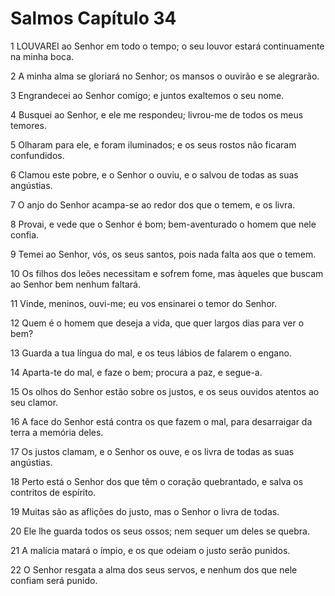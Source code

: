 # Salmos Capítulo 34

1	LOUVAREI ao Senhor em todo o tempo; o seu louvor estará continuamente na minha boca.

2	A minha alma se gloriará no Senhor; os mansos o ouvirão e se alegrarão.

3	Engrandecei ao Senhor comigo; e juntos exaltemos o seu nome.

4	Busquei ao Senhor, e ele me respondeu; livrou-me de todos os meus temores.

5	Olharam para ele, e foram iluminados; e os seus rostos não ficaram confundidos.

6	Clamou este pobre, e o Senhor o ouviu, e o salvou de todas as suas angústias.

7	O anjo do Senhor acampa-se ao redor dos que o temem, e os livra.

8	Provai, e vede que o Senhor é bom; bem-aventurado o homem que nele confia.

9	Temei ao Senhor, vós, os seus santos, pois nada falta aos que o temem.

10	Os filhos dos leões necessitam e sofrem fome, mas àqueles que buscam ao Senhor bem nenhum faltará.

11	Vinde, meninos, ouvi-me; eu vos ensinarei o temor do Senhor.

12	Quem é o homem que deseja a vida, que quer largos dias para ver o bem?

13	Guarda a tua língua do mal, e os teus lábios de falarem o engano.

14	Aparta-te do mal, e faze o bem; procura a paz, e segue-a.

15	Os olhos do Senhor estão sobre os justos, e os seus ouvidos atentos ao seu clamor.

16	A face do Senhor está contra os que fazem o mal, para desarraigar da terra a memória deles.

17	Os justos clamam, e o Senhor os ouve, e os livra de todas as suas angústias.

18	Perto está o Senhor dos que têm o coração quebrantado, e salva os contritos de espírito.

19	Muitas são as aflições do justo, mas o Senhor o livra de todas.

20	Ele lhe guarda todos os seus ossos; nem sequer um deles se quebra.

21	A malícia matará o ímpio, e os que odeiam o justo serão punidos.

22	O Senhor resgata a alma dos seus servos, e nenhum dos que nele confiam será punido.

